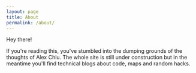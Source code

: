 ```yaml
---
layout: page
title: About
permalink: /about/
---
```



Hey there!

If you're reading this, you've stumbled into the dumping grounds of the thoughts of Alex Chiu. The whole site is still under construction but in the meantime you'll find technical blogs about code, maps and random hacks.